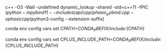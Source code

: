 
c++ -O3 -Wall -undefined dynamic_lookup -shared -std=c++11 -fPIC $(python -m pybind11 --includes) api/cpp/phasic_pybind.cpp -o phasiccpp$(python3-config --extension-suffix)

conda env config vars set CPATH=${CONDA_PREFIX}/include:${CPATH}

conda env config vars set CPLUS_INCLUDE_PATH=${CONDA_PREFIX}/include:${CPLUS_INCLUDE_PATH}

